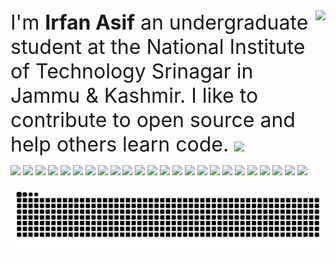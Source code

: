 
  <img align='right' src="https://media2.giphy.com/media/3pTZ5pUYLUHh6/giphy.gif?cid=ecf05e47qztdtr5j5zmu561r9wv8ojwced5iy14s4gpinqj9&rid=giphy.gif&ct=s">
<font size="6" align="left" width="50%">
 I'm <b>Irfan Asif</b> an undergraduate student at the National Institute of Technology Srinagar in Jammu & Kashmir. I like to contribute to open source and help others learn code.
</font> 
  <a height="50"  href="https://twitter.com/abhisheknaiidu" ><img src="https://img.shields.io/twitter/follow/demonicirfan.svg?style=social" /> </a>
<p align="left">  
  <img height="40" src="https://img.shields.io/badge/C-00599C?style=for-the-badge&logo=c&logoColor=white">
  <img height="40"  src="https://img.shields.io/badge/C%2B%2B-00599C?style=for-the-badge&logo=c%2B%2B&logoColor=white">
  <img height="40"  src="https://img.shields.io/badge/Java-ED8B00?style=for-the-badge&logo=java&logoColor=white">
  <img height="40"  src="https://img.shields.io/badge/JavaScript-323330?style=for-the-badge&logo=javascript&logoColor=F7DF1E">
  <img height="40"  src="https://img.shields.io/badge/TypeScript-007ACC?style=for-the-badge&logo=typescript&logoColor=white">
  <img height="40"  src="https://img.shields.io/badge/Go-00ADD8?style=for-the-badge&logo=go&logoColor=white">
  <img height="40"  src="https://img.shields.io/badge/Python-FFD43B?style=for-the-badge&logo=python&logoColor=darkgreen">
  <img height="40"  src="https://img.shields.io/badge/Shell_Script-121011?style=for-the-badge&logo=gnu-bash&logoColor=white">
  <img height="40"  src="https://img.shields.io/badge/HTML5-E34F26?style=for-the-badge&logo=html5&logoColor=white">
  <img height="40"  src="https://img.shields.io/badge/CSS3-1572B6?style=for-the-badge&logo=css3&logoColor=white">
  <img height="40"  src="https://img.shields.io/badge/Sass-CC6699?style=for-the-badge&logo=sass&logoColor=white">
  <img height="40"  src="https://img.shields.io/badge/React-20232A?style=for-the-badge&logo=react&logoColor=61DAFB">
  <img height="40"  src="https://img.shields.io/badge/Express.js-000000?style=for-the-badge&logo=express&logoColor=white">
  <img  height="40" src="https://img.shields.io/badge/Tailwind_CSS-38B2AC?style=for-the-badge&logo=tailwind-css&logoColor=white">
  <img height="40"  src="https://img.shields.io/badge/Docker-2CA5E0?style=for-the-badge&logo=docker&logoColor=white">
  <img height="40"  src="https://img.shields.io/badge/Adobe%20Photoshop-31A8FF?style=for-the-badge&logo=Adobe%20Photoshop&logoColor=black">
  <img height="40"  src="https://img.shields.io/badge/Adobe%20XD-470137?style=for-the-badge&logo=Adobe%20XD&logoColor=#FF61F6">
  <img height="40"  src="https://img.shields.io/badge/Figma-F24E1E?style=for-the-badge&logo=figma&logoColor=white">
  <img height="40"  src="https://img.shields.io/badge/Node.js-339933?style=for-the-badge&logo=nodedotjs&logoColor=white">
  <img height="40"  src="https://img.shields.io/badge/Express.js-000000?style=for-the-badge&logo=express&logoColor=white">
  <img height="40"  src="https://img.shields.io/badge/npm-CB3837?style=for-the-badge&logo=npm&logoColor=white">
  <img height="40"  src="https://img.shields.io/badge/Yarn-2C8EBB?style=for-the-badge&logo=yarn&logoColor=white">
  <img  height="40" src="https://img.shields.io/badge/MongoDB-white?style=for-the-badge&logo=mongodb&logoColor=4EA94B">
  <img height="40"  src="https://img.shields.io/badge/MySQL-00000F?style=for-the-badge&logo=mysql&logoColor=white">
</p>

<img align="center" src="./github-user-contribution.svg">


   

